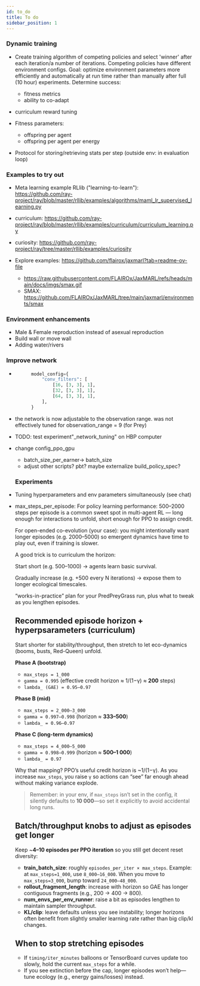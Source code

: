 ```yaml
---
id: to_do
title: To do
sidebar_position: 1
---
```


### Dynamic training

- Create training algorithm of competing policies and select 'winner' after each iteration/a number of iterations. Competing policies have different environment configs. Goal: optimize environment parameters more efficiently and automatically at run time rather than manually after full (10 hour) experiments.
Determine success:
  - fitness metrics
  - ability to co-adapt


- curriculum reward tuning

- Fitness parameters:
    - offspring per agent
    - offspring per agent per energy
- Protocol for storing/retrieving stats per step (outside env: in evaluation loop)

### Examples to try out

- Meta learning example RLlib ("learning-to-learn"):
https://github.com/ray-project/ray/blob/master/rllib/examples/algorithms/maml_lr_supervised_learning.py
- curriculum: https://github.com/ray-project/ray/blob/master/rllib/examples/curriculum/curriculum_learning.py
- curiosity: https://github.com/ray-project/ray/tree/master/rllib/examples/curiosity

- Explore examples: https://github.com/flairox/jaxmarl?tab=readme-ov-file
  - https://raw.githubusercontent.com/FLAIROx/JaxMARL/refs/heads/main/docs/imgs/smax.gif
  - SMAX: https://github.com/FLAIROx/JaxMARL/tree/main/jaxmarl/environments/smax


### Environment enhancements
- Male & Female reproduction instead of asexual reproduction
- Build wall or move wall
- Adding water/rivers

### Improve network
- ```python check for netter network:
        model_config={
            "conv_filters": [
                [16, [3, 3], 1],
                [32, [3, 3], 1],
                [64, [3, 3], 1],
            ],
        }
  ```
- the network is now adjustable to the observation range. was not effectively tuned for observation_range = 9 (for Prey)
- TODO: test experiment"_network_tuning" on HBP computer 
- change config_ppo_gpu
  - batch_size_per_earner-> batch_size
  - adjust other scripts? pbt? maybe externalize build_policy_spec?

  ### Experiments

- Tuning hyperparameters and env parameters simultaneously (see chat)

- max_steps_per_episode: 
  For policy learning performance: 500–2000 steps per episode is a common sweet spot in multi-agent RL — long enough for interactions to unfold, short enough for PPO to assign credit.

  For open-ended co-evolution (your case): you might intentionally want longer episodes (e.g. 2000–5000) so emergent dynamics have time to play out, even if training is slower.

  A good trick is to curriculum the horizon:

  Start short (e.g. 500–1000) → agents learn basic survival.

  Gradually increase (e.g. +500 every N iterations) → expose them to longer ecological timescales.

  “works-in-practice” plan for your PredPreyGrass run, plus what to tweak as you lengthen episodes.

  ## Recommended episode horizon + hyperpsarameters (curriculum)

  Start shorter for stability/throughput, then stretch to let eco-dynamics (booms, busts, Red-Queen) unfold.

  **Phase A (bootstrap)**

  * `max_steps = 1_000`
  * `gamma = 0.995` (effective credit horizon ≈ 1/(1−γ) ≈ **200** steps)
  * `lambda_ (GAE) = 0.95–0.97`

  **Phase B (mid)**

  * `max_steps = 2_000–3_000`
  * `gamma = 0.997–0.998` (horizon ≈ **333–500**)
  * `lambda_ = 0.96–0.97`

  **Phase C (long-term dynamics)**

  * `max_steps = 4_000–5_000`
  * `gamma = 0.998–0.999` (horizon ≈ **500–1 000**)
  * `lambda_ = 0.97`

  Why that mapping? PPO’s useful credit horizon is \~1/(1−γ). As you increase `max_steps`, you raise `γ` so actions can “see” far enough ahead without making variance explode.

  > Remember: in your env, if `max_steps` isn’t set in the config, it silently defaults to **10 000**—so set it explicitly to avoid accidental long runs.&#x20;

  ## Batch/throughput knobs to adjust as episodes get longer

  Keep \~**4–10 episodes per PPO iteration** so you still get decent reset diversity:

  * **train\_batch\_size**: roughly `episodes_per_iter × max_steps`.
    Example: at `max_steps=1_000`, use `8_000–16_000`. When you move to `max_steps=3_000`, bump toward `24_000–48_000`.
  * **rollout\_fragment\_length**: increase with horizon so GAE has longer contiguous fragments (e.g., 200 → 400 → 800).
  * **num\_envs\_per\_env\_runner**: raise a bit as episodes lengthen to maintain sampler throughput.
  * **KL/clip**: leave defaults unless you see instability; longer horizons often benefit from slightly smaller learning rate rather than big clip/kl changes.

  ## When to stop stretching episodes

  * If `timing/iter_minutes` balloons or TensorBoard curves update too slowly, hold the current `max_steps` for a while.
  * If you see extinction before the cap, longer episodes won’t help—tune ecology (e.g., energy gains/losses) instead.

  